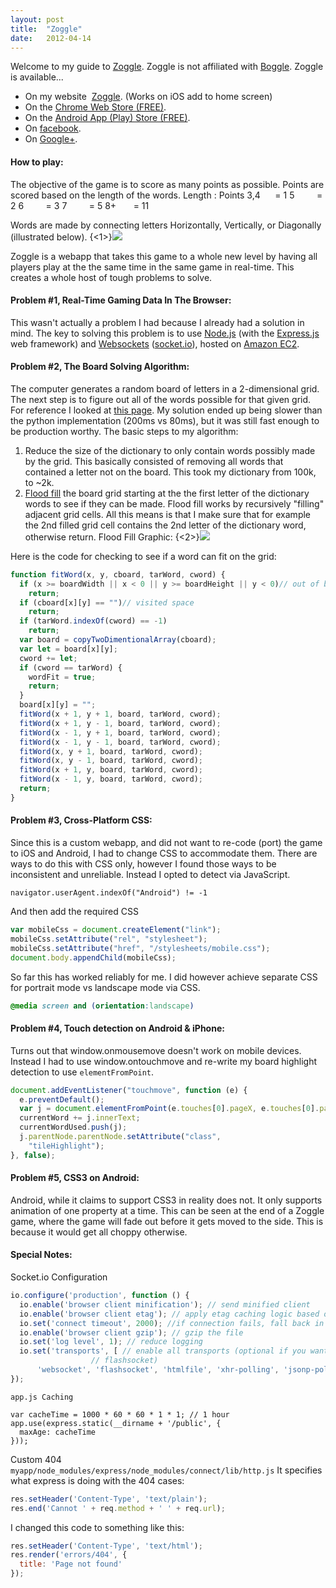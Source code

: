 ```yaml
---
layout: post
title:  "Zoggle"
date:   2012-04-14
---
```


Welcome to my guide to [Zoggle](http://zoggle.zolmeister.com/ "Zoggle"). Zoggle is not affiliated with&nbsp;[Boggle](http://en.wikipedia.org/wiki/Boggle "Boggle").
Zoggle is available...

- On my website&nbsp; [Zoggle](http://zoggle.zolmeister.com/ "Zoggle"). (Works on iOS add to home screen)
- On the [Chrome Web Store (FREE)](https://chrome.google.com/webstore/detail/makbpnhaoldbpinpacbppcefmonaimlf "Zoggle - Chrome Web Store").
- On the [Android App (Play) Store (FREE)](https://play.google.com/store/apps/details?id=zolmeister.zman.zoggle "Zoggle - Play Market").
- On [facebook](http://apps.facebook.com/zoggle- "Zoggle - Facebook").
- On [Google+](https://plus.google.com/112485611194577551761 "Zoggle - Google+").

#### How to play:
The objective of the game is to score as many points as possible. Points are scored based on the length of the words.
Length : Points
3,4 &nbsp; &nbsp; &nbsp;= 1
5 &nbsp; &nbsp; &nbsp; &nbsp; = 2
6 &nbsp; &nbsp; &nbsp; &nbsp; = 3
7 &nbsp; &nbsp; &nbsp; &nbsp; = 5
8+ &nbsp; &nbsp; &nbsp; = 11

Words are made by connecting letters Horizontally, Vertically, or Diagonally (illustrated below).
{<1>}![](http://www.boggled.org/sample.gif)

Zoggle is a webapp that takes this game to a whole new level by having all players play at the the same time in the same game in real-time. This creates a whole host of tough problems to solve.

#### Problem #1, Real-Time Gaming Data In The Browser:
This wasn't actually a problem I had because I already had a solution in mind. The key to solving this problem is to use [Node.js](http://nodejs.org/ "Node.js") (with the [Express.js](http://expressjs.com/ "Express.js") web framework) and [Websockets](http://en.wikipedia.org/wiki/WebSocket "Websockets") ([socket.io](http://socket.io/ "Socket.io")), hosted on [Amazon EC2](http://aws.amazon.com/ec2/ "Amazon EC2").

#### Problem #2, The Board Solving Algorithm:
The computer generates a random board of letters in a 2-dimensional grid. The next step is to figure out all of the words possible for that given grid. For reference I looked at [this page](http://stackoverflow.com/questions/746082/how-to-find-list-of-possible-words-from-a-letter-matrix-boggle-solver#746955 "Stack Overflow - Boggle Algorithm"). My solution ended up being slower than the python implementation (200ms vs 80ms), but it was still fast enough to be production worthy.
The basic steps to my algorithm:

1. Reduce the size of the dictionary to only contain words possibly made by the grid. This basically consisted of removing all words that contained a letter not on the board. This took my dictionary from 100k, to ~2k.
2. [Flood fill](http://en.wikipedia.org/wiki/Flood_fill "Flood Fill") the board grid starting at the the first letter of the dictionary words to see if they can be made. Flood fill works by recursively "filling" adjacent grid cells. All this means is that I make sure that for example the 2nd filled grid cell contains the 2nd letter of the dictionary word, otherwise return.
Flood Fill Graphic:
{<2>}![](http://upload.wikimedia.org/wikipedia/commons/8/89/Recursive_Flood_Fill_8_%28aka%29.gif)

Here is the code for checking to see if a word can fit on the grid:

```js
function fitWord(x, y, cboard, tarWord, cword) {
  if (x >= boardWidth || x < 0 || y >= boardHeight || y < 0)// out of bounds
    return;
  if (cboard[x][y] == "")// visited space
    return;
  if (tarWord.indexOf(cword) == -1)
    return;
  var board = copyTwoDimentionalArray(cboard);
  var let = board[x][y];
  cword += let;
  if (cword == tarWord) {
    wordFit = true;
    return;
  }
  board[x][y] = "";
  fitWord(x + 1, y + 1, board, tarWord, cword);
  fitWord(x + 1, y - 1, board, tarWord, cword);
  fitWord(x - 1, y + 1, board, tarWord, cword);
  fitWord(x - 1, y - 1, board, tarWord, cword);
  fitWord(x, y + 1, board, tarWord, cword);
  fitWord(x, y - 1, board, tarWord, cword);
  fitWord(x + 1, y, board, tarWord, cword);
  fitWord(x - 1, y, board, tarWord, cword);
  return;
}
```

#### Problem #3, Cross-Platform CSS:
Since this is a custom webapp, and did not want to re-code (port) the game to iOS and Android, I had to change CSS to accommodate them. There are ways to do this with CSS only, however I found those ways to be inconsistent and unreliable. Instead I opted to detect via JavaScript.

`navigator.userAgent.indexOf("Android") != -1`

And then add the required CSS
```js
var mobileCss = document.createElement("link");
mobileCss.setAttribute("rel", "stylesheet");
mobileCss.setAttribute("href", "/stylesheets/mobile.css");
document.body.appendChild(mobileCss);
```
So far this has worked reliably for me. I did however achieve separate CSS for portrait mode vs landscape mode via CSS.
```css
@media screen and (orientation:landscape)
```
#### Problem #4, Touch detection on Android & iPhone:
Turns out that window.onmousemove doesn't work on mobile devices. Instead I had to use window.ontouchmove and re-write my board highlight detection to use `elementFromPoint`.
```js
document.addEventListener("touchmove", function (e) {
  e.preventDefault();
  var j = document.elementFromPoint(e.touches[0].pageX, e.touches[0].pageY);
  currentWord += j.innerText;
  currentWordUsed.push(j);
  j.parentNode.parentNode.setAttribute("class",
    "tileHighlight");
}, false);
```
#### Problem #5, CSS3 on Android:

Android, while it claims to support CSS3 in reality does not. It only supports animation of one property at a time. This can be seen at the end of a Zoggle game, where the game will fade out before it gets moved to the side. This is because it would get all choppy otherwise.

#### Special Notes:
Socket.io Configuration
```js
io.configure('production', function () {
  io.enable('browser client minification'); // send minified client
  io.enable('browser client etag'); // apply etag caching logic based on version
  io.set('connect timeout', 2000); //if connection fails, fall back in 2 seconds
  io.enable('browser client gzip'); // gzip the file
  io.set('log level', 1); // reduce logging
  io.set('transports', [ // enable all transports (optional if you want
                  // flashsocket)
      'websocket', 'flashsocket', 'htmlfile', 'xhr-polling', 'jsonp-polling']);
});
```
    app.js Caching
```
var cacheTime = 1000 * 60 * 60 * 1 * 1; // 1 hour
app.use(express.static(__dirname + '/public', {
  maxAge: cacheTime
}));
```
Custom 404
`myapp/node_modules/express/node_modules/connect/lib/http.js`
It specifies what express is doing with the 404 cases:
```js
res.setHeader('Content-Type', 'text/plain');
res.end('Cannot ' + req.method + ' ' + req.url);
```
I changed this code to something like this:

```js
res.setHeader('Content-Type', 'text/html');
res.render('errors/404', {
  title: 'Page not found'
});
```
